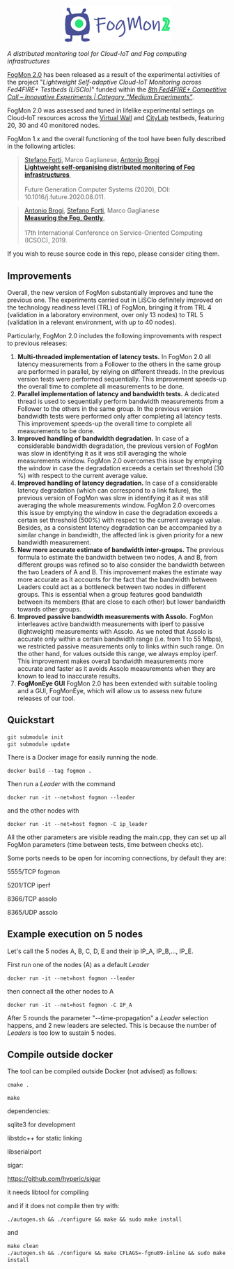 <center>
<img src="https://github.com/di-unipi-socc/FogMon/blob/liscio-2.0/img/logofogmon.png?raw=true" alt="Home Screen" width="250" />
</center>

*A distributed monitoring tool for Cloud-IoT and Fog computing infrastructures*

[FogMon 2.0](https://github.com/di-unipi-socc/FogMon/tree/liscio-2.0) has been released as a result of the experimental activities of the project "*Lightweight Self-adaptive Cloud-IoT Monitoring across Fed4FIRE+ Testbeds (LiSCIo)*" funded within the [*8th Fed4FIRE+ Competitive Call – Innovative Experiments | Category “Medium Experiments”*](https://www.fed4fire.eu/news/discover-the-8th-open-call-winners/). 

FogMon 2.0 was assessed and tuned in lifelike experimental settings on Cloud-IoT resources across the [Virtual Wall](https://www.fed4fire.eu/testbeds/virtual-wall/) and [CityLab](https://www.fed4fire.eu/testbeds/citylab/) testbeds, featuring 20, 30 and 40 monitored nodes.

FogMon 1.x and the overall functioning of the tool have been fully described in the following articles:

> [Stefano Forti](http://pages.di.unipi.it/forti), Marco Gaglianese, [Antonio Brogi](http://pages.di.unipi.it/brogi) <br>
> [**Lightweight self-organising distributed monitoring of Fog infrastructures**](https://doi.org/10.1016/j.future.2020.08.011), <br>	
> Future Generation Computer Systems (2020), DOI: 10.1016/j.future.2020.08.011. 

> [Antonio Brogi](http://pages.di.unipi.it/brogi), [Stefano Forti](http://pages.di.unipi.it/forti), Marco Gaglianese <br>
> [**Measuring the Fog, Gently**](https://doi.org/10.1007/978-3-030-33702-5_40), <br>	
> 17th International Conference on Service-Oriented Computing (ICSOC), 2019. 

If you wish to reuse source code in this repo, please consider citing them.

## Improvements

Overall, the new version of FogMon substantially improves and tune the previous one. The experiments carried out in LiSCIo definitely improved on the technology readiness level (TRL) of FogMon, bringing it from TRL 4 (validation in a laboratory environment, over only 13 nodes) to TRL 5 (validation in a relevant environment, with up to 40 nodes).

Particularly, FogMon 2.0 includes the following improvements with respect to previous releases:

1.	**Multi-threaded implementation of latency tests.** In FogMon 2.0 all latency measurements from a Follower to the others in the same group are performed in parallel, by relying on different threads. In the previous version tests were performed sequentially. This improvement speeds-up the overall time to complete all measurements to be done.
2.	**Parallel implementation of latency and bandwidth tests.** A dedicated thread is used to sequentially perform bandwidth measurements from a Follower to the others in the same group. In the previous version bandwidth tests were performed only after completing all latency tests. This improvement speeds-up the overall time to complete all measurements to be done.
3.	**Improved handling of bandwidth degradation.** In case of a considerable bandwidth degradation, the previous version of FogMon was slow in identifying it as it was still averaging the whole measurements window. FogMon 2.0 overcomes this issue by emptying the window in case the degradation exceeds a certain set threshold (30 %) with respect to the current average value. 
4.	**Improved handling of latency degradation.** In case of a considerable latency degradation (which can correspond to a link failure), the previous version of FogMon was slow in identifying it as it was still averaging the whole measurements window. FogMon 2.0 overcomes this issue by emptying the window in case the degradation exceeds a certain set threshold (500%) with respect to the current average value. Besides, as a consistent latency degradation can be accompanied by a similar change in bandwidth, the affected link is given priority for a new bandwidth measurement. 
5.	**New more accurate estimate of bandwidth inter-groups.** The previous formula to estimate the bandwidth between two nodes, A and B, from different groups was refined so to also consider the bandwidth between the two Leaders of A and B. This improvement makes the estimate way more accurate as it accounts for the fact that the bandwidth between Leaders could act as a bottleneck between two nodes in different groups. This is essential when a group features good bandwidth between its members (that are close to each other) but lower bandwidth towards other groups.
6.	**Improved passive bandwidth measurements with Assolo.** FogMon interleaves active bandwidth measurements with iperf to passive (lightweight) measurements with Assolo. As we noted that Assolo is accurate only within a certain bandwidth range (i.e. from 1 to 55 Mbps), we restricted passive measurements only to links within such range. On the other hand, for values outside this range, we always employ iperf. This improvement makes overall bandwidth measurements more accurate and faster as it avoids Assolo measurements when they are known to lead to inaccurate results. 
7.	**FogMonEye GUI** FogMon 2.0 has been extended with suitable tooling and a GUI, FogMonEye, which will allow us to assess new future releases of our tool.


## Quickstart
```
git submodule init
git submodule update
```

There is a Docker image for easily running the node.

```
docker build --tag fogmon .
```

Then run a _Leader_ with the command
```
docker run -it --net=host fogmon --leader
```
and the other nodes with
```
docker run -it --net=host fogmon -C ip_leader
```
All the other parameters are visible reading the main.cpp, they can set up all FogMon parameters (time between tests, time between checks etc).

Some ports needs to be open for incoming connections, by default they are:

5555/TCP fogmon

5201/TCP iperf

8366/TCP assolo

8365/UDP assolo

## Example execution on 5 nodes
Let's call the 5 nodes A, B, C, D, E and their ip IP_A, IP_B,..., IP_E.

First run one of the nodes (A) as a default _Leader_
```
docker run -it --net=host fogmon --leader
```
then connect all the other nodes to A
```
docker run -it --net=host fogmon -C IP_A
```
After 5 rounds the parameter "--time-propagation" a _Leader_ selection happens, and 2 new leaders are selected. This is because the number of _Leaders_ is too low to sustain 5 nodes.


## Compile outside docker

The tool can be compiled outside Docker (not advised) as follows:

```
cmake .
```
```
make
```
dependencies:

sqlite3 for development

libstdc++ for static linking

libserialport

sigar:

https://github.com/hyperic/sigar

it needs libtool for compiling

and if it does not compile then try with:
```
./autogen.sh && ./configure && make && sudo make install
```
and
```
make clean
./autogen.sh && ./configure && make CFLAGS=-fgnu89-inline && sudo make install
```
